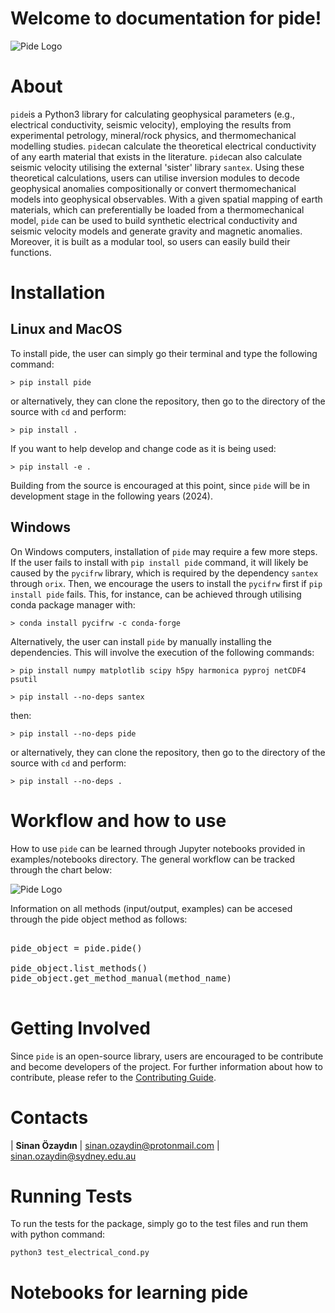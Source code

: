 # Welcome to documentation for pide!

![Pide Logo](../figures/pide_logo.png)

# About
`pide`is a Python3 library for calculating geophysical parameters (e.g., electrical conductivity, seismic velocity), employing the results from experimental petrology, mineral/rock physics, and thermomechanical modelling studies. `pide`can calculate the theoretical electrical conductivity of any earth material that exists in the literature. `pide`can also calculate seismic velocity utilising the external 'sister' library `santex`. Using these theoretical calculations, users can utilise inversion modules to decode geophysical anomalies compositionally or convert thermomechanical models into geophysical observables. With a given spatial mapping of earth materials, which can preferentially be loaded from a thermomechanical model, `pide` can be used to build synthetic electrical conductivity and seismic velocity models and generate gravity and magnetic anomalies. Moreover, it is built as a modular tool, so users can easily build their functions.

# Installation

## Linux and MacOS

To install pide, the user can simply go their terminal and type the following command:

`> pip install pide`

or alternatively, they can clone the repository, then go to the directory of the source with `cd` and perform:

`> pip install .`

If you want to help develop and change code as it is being used:

`> pip install -e .`

Building from the source is encouraged at this point, since `pide` will be in development stage in the following years (2024).

## Windows

On Windows computers, installation of `pide` may require a few more steps. If the user fails to install with `pip install pide` command, it will likely be caused by the `pycifrw` library, which is required by the dependency `santex` through `orix`. Then, we encourage the users to install the `pycifrw` first if `pip install pide` fails. This, for instance, can be achieved through utilising conda package manager with:

`> conda install pycifrw -c conda-forge`

Alternatively, the user can install `pide` by manually installing the dependencies. This will involve the execution of the following commands:

`> pip install numpy matplotlib scipy h5py harmonica pyproj netCDF4 psutil`

`> pip install --no-deps santex`

then:

`> pip install --no-deps pide`

or alternatively, they can clone the repository, then go to the directory of the source with `cd` and perform:

`> pip install --no-deps .`

# Workflow and how to use

How to use `pide` can be learned through Jupyter notebooks provided in examples/notebooks directory. The general workflow can be tracked through the chart below:

![Pide Logo](../paper/figures/pide_workflow.png)

Information on all methods (input/output, examples) can be accesed through the pide object method as follows:
<pre>

pide_object = pide.pide()

pide_object.list_methods()
pide_object.get_method_manual(method_name)

</pre>

# Getting Involved

Since `pide` is an open-source library, users are encouraged to be contribute and become developers of the project. For further information about how to contribute, please refer to the [Contributing Guide](https://github.com/sinanozaydin/pide/blob/post_joss/CONTRIBUTING.md).

# Contacts

| **Sinan Özaydın** | sinan.ozaydin@protonmail.com | sinan.ozaydin@sydney.edu.au

# Running Tests

To run the tests for the package, simply go to the test files and run them with python command:

`python3 test_electrical_cond.py`

# Notebooks for learning pide

```{include} Combined_Notebooks.md



